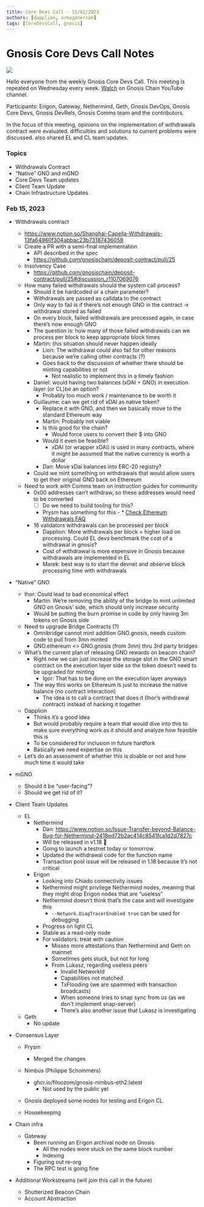 ```yaml
---
title: Core Devs Call - 15/02/2023
authors: [dapplion, armaganercan]
tags: [CoreDevsCall, gnosis]
---
```


# Gnosis Core Devs Call Notes

![](https://i.imgur.com/hPdq9m8.png)

Hello everyone from the weekly Gnosis Core Devs Call. This meeting is repeated on Wednesday every week. [Watch](https://youtu.be/HjY2YjWolEY) on Gnosis Chain YouTube channel. ‍

Participants: Erigon, Gateway, Nethermind, Geth, Gnosis DevOps, Gnosis Core Devs, Gnosis DevRels, Gnosis Comms team and the contributors.

In the focus of this meeting, opinions on the implementation of withdrawals contract were evaluated. difficulties and solutions to current problems were discussed. also shared EL and CL team updates.

### Topics 

* Withdrawals Contract
* “Native” GNO and mGNO
* Core Devs Team updates
* Client Team Update
* Chain Infrastructure Updates

### Feb 15, 2023

* Withdrawals contract
  * https://www.notion.so/Shanghai-Capella-Withdrawals-13fa64960f304abbac23b73187436058
  * Create a PR with a semi-final implementation
    * API described in the spec
    * https://github.com/gnosischain/deposit-contract/pull/25
  * Insolvency Case
    * https://github.com/gnosischain/deposit-contract/pull/25#discussion_r1107069076
   * How many failed withdrawals should the system call process?
     * Should it be hardcoded or a chain parameter?
     * Withdrawals are passed as calldata to the contract
     * Only way to fail is if there’s not enough GNO in the contract -> withdrawal stored as failed
     * On every block, failed withdrawals are processed again, in case there’s now enough GNO
     * The question is: how many of those failed withdrawals can we process per block to keep appropriate block times
     * Martin: this situation should never happen ideally
       * Lion: The withdrawal could also fail for other reasons because we’re calling other contracts (?)
       * Goes back to the discussion of whether there should be minting capabilities or not
         * Not realistic to implement this in a timely fashion
     * Daniel: would having two balances (xDAI + GNO) in execution layer (or CL)be an option?
       * Probably too much work / maintenance to be worth it
     * Guillaume: can we get rid of xDAI as native token? 
       * Replace it with GNO, and then we basically move to the standard Ethereum way
       * Martin: Probably not viable
       * Is this good for the chain?
         * Would force users to convert their $ into GNO
       * Would it even be feasible?
         * xDAI (or wrapper xDAI) is used in many contracts, where it might be assumed that the native currency is worth a dollar
       * Dan: Move xDai balances into ERC-20 registry?
     * Could we mint something on withdrawals that would allow users to get their original GNO back on Ethereum
  * Need to work with Comms team on instruction guides for community
    * 0x00 addresses can’t withdraw, so these addresses would need to be converted
      * [ ] Do we need to build tooling for this?
      * Prysm has something for this -                         * [Check Ethereum Withdrawals FAQ](https://notes.ethereum.org/@launchpad/withdrawals-faq ) 
    * 16 validators withdrawals can be processed per block
      * Dapplion: More withdrawals per block = higher load on processing. Could EL devs benchmark the cost of a withdrawal in gnosis?
      * Cost of withdrawal is more expensive in Gnosis because withdrawals are implemented in EL
      * Marek: best way is to start the devnet and observe block processing time with withdrawals
* “Native” GNO

   * Ihor: Could lead to bad economical effect
      * Martin: We’re removing the ability of the bridge to mint unlimited GNO on Gnosis’ side, which should only increase security
     * Would be putting the burn promise in code by only having 3m tokens on Gnosis side
   * Need to upgrade Bridge Contracts (?)
     * Omnibridge cannot mint addition GNO.gnosis, needs custom code to pull from 3mn minted
     * GNO.ethereum <> GNO.gnosis (from 3mn) thru 3rd party bridges
   * What’s the current plan of releasing GNO rewards on beacon chain?
     * Right now we can just increase the storage slot in the GNO smart contract on the execution layer side so the token doesn’t need to be upgraded for minting
       * Igor: That has to be done on the execution layer anyways
     * The way this works on Ethereum is just to increase the native balance (no contract interaction)
       * The idea is to call a contract that does it (Ihor’s withdrawal contract) instead of hacking it together
  * Dapplion
    * Thinks it’s a good idea
    * But would probably require a team that would dive into this to make sure everything work as it should and analyze how feasible this is
    * To be considered for inclusion in future hardfork
    * Basically we need expertise on this
  * Let’s do an assessment of whether this is doable or not and how much time it would take
* mGNO
  * Should it be “user-facing”?
  * Should we get rid of it?
* Client Team Updates
  * EL
    * Nethermind
      * Dan: https://www.notion.so/Issue-Transfer-beyond-Balance-Bug-for-Nethermind-2418ed72b2ac414c8541fca1d2d7827c 
      * Will be released in v1.18 🥳
      * Going to launch a testnet today or tomorrow
      * Updated the withdrawal code for the function name
      * Transaction pool issue will be released in 1.18 because it’s not critical
    * Erigon
      * Looking into Chiado connectivity issues
      * Nethermind might privilege Nethermind nodes, meaning that they might drop Erigon nodes that are “useless”
      * Nethermind doesn’t think that’s the case and will investigate this
        * `--Network.DiagTracerEnabled true` can be used for debugging
      * Progress on light CL
      * Stable as a read-only node
      * For validators: treat with caution
        * Misses more attestations than Nethermind and Geth on mainnet
        * Sometimes gets stuck, but not for long
        * From Lukasz, regarding useless peers
          * Invalid NetworkId
          * Capabilities not matched
          * TxFlooding (we are spammed with transaction broadcasts)
          * When someone tries to snap sync from us (as we don't implement snap-server)
          * There’s also another issue that Lukasz is investigating
  * Geth
    * No update
* Consensus Layer
   * Prysm
     * Merged the changes
 
   * Nimbus (Philippe Schommers) 
     * ghcr.io/filoozom/gnosis-nimbus-eth2:latest
       * Not used by the public yet
    * Gnosis deployed some nodes for testing and Erigon CL
  * Housekeeping
* Chain infra
   * Gateway
     * Been running an Erigon archival node on Gnosis
       * All the nodes were stuck on the same block number
       * Indexing
     * Figuring out re-org
     * The RPC test is going fine
 * Additional Workstreams (will join this call in the future)
   * Shutterized Beacon Chain
   * Account Abstraction
